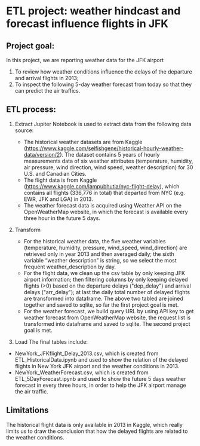 # ETL project: weather hindcast and forecast influence flights in JFK

## Project goal: In this project, we are reporting weather data for the JFK airport1) To review how weather conditions influence the delays of the departure and arrival flights in 2013;2) To inspect the following 5-day weather forecast from today so that they can predict the air traffics. ## ETL process:
1) Extract
   Jupiter Notebook is used to extract data from the following data source:
   * The historical weather datasets are from Kaggle (https://www.kaggle.com/selfishgene/historical-hourly-weather-data/version/2). The dataset contains 5 years of hourly measurements data of six weather attributes (temperature, humidity, air pressure, wind direction, wind speed, weather description) for 30 U.S. and Canadian Cities.
   * The flight data is from Kaggle (https://www.kaggle.com/lampubhutia/nyc-flight-delay), which contains all flights (336,776 in total) that departed from NYC (e.g. EWR, JFK and LGA) in 2013.
   * The weather forecast data is acquired using Weather API on the OpenWeatherMap website, in which the forecast is available every three hour in the future 5 days.

2) Transform 
   * For the historical weather data, the five weather variables (temperature, humidity, pressure, wind_speed, wind_direction) are retrieved only in year 2013 and then averaged daily; the sixth variable “weather description” is string, so we select the most frequent weather_description by day. 
   * For the flight data, we clean up the csv table by only keeping JFK airport information; then filtering columns by only keeping delayed flights (>0) based on the departure delays ("dep_delay") and arrival delays ("arr_delay"); at last the daily total number of delayed flights are transformed into dataframe.
   The above two tabled are joined together and saved to sqlite, so far the first project goal is met.
   * For the weather forecast, we build query URL by using API key to get weather forecast from OpenWeatherMap website, the request list is transformed into dataframe and saved to sqlite. The second project goal is met.

3) Load
The final tables include:
 * NewYork_JFKflight_Delay_2013.csv, which is created from ETL_HistoricalData.ipynb and used to show the relation of the delayed flights in New York JFK airport and the weather conditions in 2013.
 * NewYork_WeatherForecast.csv, which is created from ETL_5DayForecast.ipynb and used to show the future 5 days weather forecast in every three hours, in order to help the JFK airport manage the air traffic.## Limitations
The historical flight data is only available in 2013 in Kaggle, which really limits us to draw the conclusion that how the delayed flights are related to the weather conditions. 